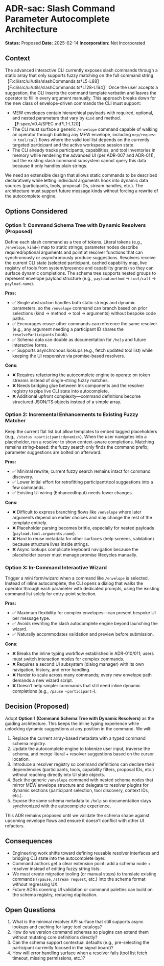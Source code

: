 # ADR-sac: Slash Command Parameter Autocomplete Architecture

**Status:** Proposed
**Date:** 2025-02-14
**Incorporation:** Not Incorporated

## Context

The advanced interactive CLI currently exposes slash commands through a static array that only supports fuzzy matching on the
full command string.【F:cli/src/ui/utils/slashCommands.ts†L5-L88】【F:cli/src/ui/utils/slashCommands.ts†L128-L164】 Once the user
accepts a suggestion, the CLI inserts the command template verbatim and leaves the operator to fill in every argument manually.
This approach breaks down for the new class of envelope-driven commands the CLI must support:

- MEW envelopes contain hierarchical payloads with required, optional, and nested parameters that vary by `kind` and
  method.【F:spec/v0.4/SPEC.md†L1-L120】
- The CLI must surface a generic `/envelope` command capable of walking an operator through building any MEW envelope, including
  `mcp/request` → `tool/call` flows where the valid tool list depends on the currently targeted participant and the active
  workspace session state.
- The CLI already tracks participants, capabilities, and tool inventories in memory while rendering the advanced UI (per ADR-007
  and ADR-011), but the existing slash command subsystem cannot query this data because it only handles plain strings.

We need an extensible design that allows static commands to be described declaratively while letting individual arguments hook
into dynamic data sources (participants, tools, proposal IDs, stream handles, etc.). The architecture must support future message
kinds without forcing a rewrite of the autocomplete engine.

## Options Considered

### Option 1: Command Schema Tree with Dynamic Resolvers (Proposed)

Define each slash command as a tree of tokens. Literal tokens (e.g., `/envelope`, `kind=`) map to static strings; parameter
nodes describe required/optional arguments and point at resolver functions that can synchronously or asynchronously produce
suggestions. Resolvers receive the current CLI state (selected participant, cached capability map, live registry of tools from
system/presence and capability grants) so they can surface dynamic completions. The schema tree supports nested groups to
represent envelope payload structure (e.g., `payload.method` → `tool/call` → `payload.name`).

**Pros:**
- ✅ Single abstraction handles both static strings and dynamic parameters, so the `/envelope` command can branch based on prior
  selections (kind → method → tool → arguments) without bespoke code paths.
- ✅ Encourages reuse: other commands can reference the same resolver (e.g., any argument needing a participant ID shares the
  `resolveParticipants` hook).
- ✅ Schema data can double as documentation for `/help` and future interactive forms.
- ✅ Supports asynchronous lookups (e.g., fetch updated tool list) while keeping the UI responsive via promise-based resolvers.

**Cons:**
- ❌ Requires refactoring the autocomplete engine to operate on token streams instead of single-string fuzzy matches.
- ❌ Needs bridging glue between Ink components and the resolver registry to pipe live CLI state into autocomplete.
- ❌ Additional upfront complexity—command definitions become structured JSON/TS objects instead of a simple array.

### Option 2: Incremental Enhancements to Existing Fuzzy Matcher

Keep the current flat list but allow templates to embed tagged placeholders (e.g., `/status <participant:dynamic>`). When the
user navigates into a placeholder, run a resolver to show context-aware completions. Matching remains string-based: the fuzzy
search only finds the command prefix; parameter suggestions are bolted on afterward.

**Pros:**
- ✅ Minimal rewrite; current fuzzy search remains intact for command discovery.
- ✅ Lower initial effort for retrofitting participant/tool suggestions into a few commands.
- ✅ Existing UI wiring (EnhancedInput) needs fewer changes.

**Cons:**
- ❌ Difficult to express branching flows like `/envelope` where later arguments depend on earlier choices and may change the
  rest of the template entirely.
- ❌ Placeholder parsing becomes brittle, especially for nested payloads (`payload.tool.arguments.name`).
- ❌ Hard to reuse metadata for other surfaces (help screens, validation) because structure lives inside strings.
- ❌ Async lookups complicate keyboard navigation because the placeholder parser must manage promise lifecycles manually.

### Option 3: In-Command Interactive Wizard

Trigger a mini form/wizard when a command like `/envelope` is selected. Instead of inline autocomplete, the CLI opens a dialog
that walks the operator through each parameter with dedicated prompts, using the existing command list solely for entry-point
selection.

**Pros:**
- ✅ Maximum flexibility for complex envelopes—can present bespoke UI per message type.
- ✅ Avoids rewriting the slash autocomplete engine beyond launching the wizard.
- ✅ Naturally accommodates validation and preview before submission.

**Cons:**
- ❌ Breaks the inline typing workflow established in ADR-010/011; users must switch interaction modes for complex commands.
- ❌ Requires a second UI subsystem (dialog manager) with its own navigation, history, and error handling.
- ❌ Harder to scale across many commands; every new envelope path demands a new wizard script.
- ❌ Doesn’t help simpler commands that still need inline dynamic completions (e.g., `/pause <participant>`).

## Decision (Proposed)

Adopt **Option 1 (Command Schema Tree with Dynamic Resolvers)** as the guiding architecture. This keeps the inline typing
experience while unlocking dynamic suggestions at any position in the command. We will:

1. Replace the current array-based metadata with a typed command schema registry.
2. Update the autocomplete engine to tokenize user input, traverse the schema, and merge literal + resolver suggestions based on
   the cursor location.
3. Introduce a resolver registry so command definitions can declare their dependencies (participants, tools, capability filters,
   proposal IDs, etc.) without reaching directly into UI state objects.
4. Back the generic `/envelope` command with nested schema nodes that mirror MEW envelope structure and delegate to resolver
   plugins for dynamic sections (participant selection, tool discovery, context IDs, etc.).
5. Expose the same schema metadata to `/help` so documentation stays synchronized with the autocomplete experience.

This ADR remains proposed until we validate the schema shape against upcoming envelope flows and ensure it doesn’t conflict with
other UI refactors.

## Consequences

- Engineering work shifts toward defining reusable resolver interfaces and bridging CLI state into the autocomplete layer.
- Command authors get a clear extension point: add a schema node + resolver instead of editing fuzzy string lists.
- We must create migration tooling (or manual steps) to translate existing commands (`/pause`, `/stream request`, etc.) into the
  schema format without regressing UX.
- Future ADRs covering UI validation or command palettes can build on the schema registry, reducing duplication.

## Open Questions

1. What is the minimal resolver API surface that still supports async lookups and caching for large tool catalogs?
2. How do we version command schemas so plugins can extend them without mutating core definitions directly?
3. Can the schema support contextual defaults (e.g., pre-selecting the participant currently focused in the signal board)?
4. How will error handling surface when a resolver fails (tool list fetch timeout, missing permissions, etc.)?
